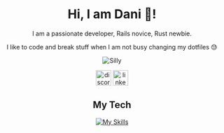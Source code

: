  <h1 align="center">Hi, I am Dani 👋!</h2>
  
  <div align="center">
  
  I am a passionate developer, Rails novice, Rust newbie.
  
  
  I like to code and break stuff when I am not busy changing my dotfiles 😓
    
![Silly](https://github.com/user-attachments/assets/f9b55492-25f4-45e2-8caa-799ed042f89d)

<div>
  <div align="center">
    <img src="https://img.shields.io/static/v1?message=Discord&logo=discord&label=&color=7289DA&logoColor=white&labelColor=&style=for-the-badge" height="35" alt="discord logo"  />
    <a href="https://www.linkedin.com/in/daniel-bengl-aa5225221/">
      <img src="https://img.shields.io/static/v1?message=LinkedIn&logo=linkedin&label=&color=0077B5&logoColor=white&labelColor=&style=for-the-badge" height="35" alt="linkedin logo"  />
    </a>
  </div>
</div>
  
  ## My Tech
  
  
  [![My Skills](https://skillicons.dev/icons?i=apple,arch,astro,atom,bash,bevy,bitbucket,blender,bootstrap,bun,css,devto,discord,git,github,githubactions,graphql,heroku,html,java,js,jest,jquery,latex,less,linkedin,linux,lua,md,mysql,neovim,nix,nodejs,notion,npm,obsidian,p5js,php,postgres,postman,rails,react,redis,regex,ruby,rust,sass,spring,sqlite,stackoverflow,selenium,sentry,tailwind,threejs,ts,vim,vite,vitest,vscode,vue,wasm,workers,&perline=10)](https://skillicons.dev)

</div>


